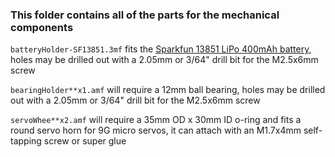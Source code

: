 ### This folder contains all of the parts for the mechanical components

`batteryHolder-SF13851.3mf` fits the [Sparkfun 13851 LiPo 400mAh battery](https://www.sparkfun.com/products/13851), holes may be drilled out with a 2.05mm or 3/64" drill bit for the M2.5x6mm screw

`bearingHolder**x1.amf` will require a 12mm ball bearing, holes may be drilled out with a 2.05mm or 3/64" drill bit for the M2.5x6mm screw

`servoWhee**x2.amf` will require a 35mm OD x 30mm ID o-ring and fits a round servo horn for 9G micro servos, it can attach with an M1.7x4mm self-tapping screw or super glue
